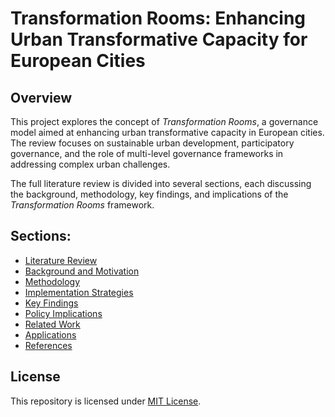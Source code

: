 # Transformation Rooms: Enhancing Urban Transformative Capacity for European Cities

## Overview
This project explores the concept of *Transformation Rooms*, a governance model aimed at enhancing urban transformative capacity in European cities. The review focuses on sustainable urban development, participatory governance, and the role of multi-level governance frameworks in addressing complex urban challenges.

The full literature review is divided into several sections, each discussing the background, methodology, key findings, and implications of the *Transformation Rooms* framework.

## Sections:
- [Literature Review](literature-review.md)
- [Background and Motivation](background-and-motivation.md)
- [Methodology](methodology.md)
- [Implementation Strategies](implementation-strategies.md)
- [Key Findings](key-findings.md)
- [Policy Implications](implications.md)
- [Related Work](related-work.md)
- [Applications](applications.md)
- [References](references.md)

## License
This repository is licensed under [MIT License](LICENSE).

